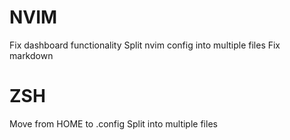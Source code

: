 # NVIM
Fix dashboard functionality
Split nvim config into multiple files
Fix markdown

# ZSH
Move from HOME to .config
Split into multiple files

